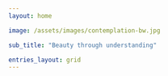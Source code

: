 ```yaml
---
layout: home

image: /assets/images/contemplation-bw.jpg

sub_title: "Beauty through understanding"

entries_layout: grid
---
```

